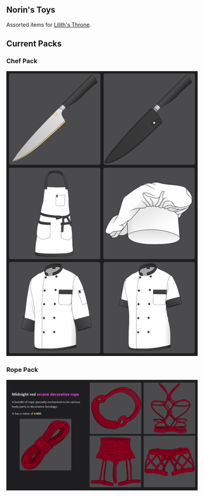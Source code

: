 ## Norin's Toys
Assorted items for [Lilith's Throne](https://github.com/Innoxia/liliths-throne-public).

## Current Packs

### Chef Pack

![alt-text](https://raw.githubusercontent.com/ItsNorin/NorinsToys/master/chef%20pack/chef_pack.png)

### Rope Pack

![alt text](https://raw.githubusercontent.com/ItsNorin/NorinsToys/master/rope/screenie1.png)
